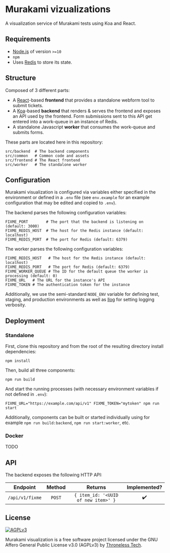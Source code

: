 # Murakami vizualizations
A visualization service of Murakami tests using Koa and React.

## Requirements
* [Node.js](https://nodejs.org) of version `>=10`
* `npm`
* Uses [Redis](https://redis.org) to store its state.

## Structure
Composed of 3 different parts:
* A [React](https://reactjs.org/)-based **frontend** that provides a standalone webform tool to submit tickets.
* A [Koa](https://koajs.com)-based **backend** that renders & serves the frontend and exposes an API used by the frontend. Form submissions sent to this API get entered into a work-queue in an instance of Redis.
* A standalone Javascript **worker** that consumes the work-queue and submits forms.

These parts are located here in this repository:
```
src/backend  # The backend components
src/common   # Common code and assets
src/frontend # The React frontend
src/worker   # The standalone worker
```

## Configuration
Murakami visualization is configured via variables either specified in the environment or defined in a `.env` file (see `env.example` for an example configuration that may be edited and copied to `.env`).

The backend parses the following configuration variables:
```
FIXME_PORT        # The port that the backend is listening on (default: 3000)
FIXME_REDIS_HOST  # The host for the Redis instance (default: localhost)
FIXME_REDIS_PORT  # The port for Redis (default: 6379)
```
The worker parses the following configuration variables:
```
FIXME_REDIS_HOST   # The host for the Redis instance (default: localhost)
FIXME_REDIS_PORT   # The port for Redis (default: 6379)
FIXME_WORKER_QUEUE # The ID for the default queue the worker is processing (default: 0)
FIXME_URL   # The URL for the instance's API
FIXME_TOKEN # The authentication token for the instance
```
Additionally, we use the semi-standard `NODE_ENV` variable for defining test, staging, and production environments as well as [llog](https://github.com/mateodelnorte/llog) for setting logging verbosity.

## Deployment
### Standalone
First, clone this repository and from the root of the resulting directory install dependencies:
```
npm install
```
Then, build all three components:
```
npm run build
```
And start the running processes (with necessary environment variables if not defined in `.env`):
```
FIXME_URL="https://example.com/api/v1" FIXME_TOKEN="mytoken" npm run start
```
Additionally, components can be built or started individually using for example `npm run build:backend`, `npm run start:worker`, etc.

### Docker
TODO

## API
The backend exposes the following HTTP API:

| Endpoint          | Method | Returns                                 | Implemented?       |
| :------:          | :----: | :-----:                                 | :----------:       |
| `/api/v1/fixme` | `POST` | `{ item_id: '<UUID of new item>' }` | :heavy_check_mark: |

## License
[<img src="https://www.gnu.org/graphics/agplv3-155x51.png" alt="AGPLv3" >](http://www.gnu.org/licenses/agpl-3.0.html)

Murakami visualization is a free software project licensed under the GNU Affero General Public License v3.0 (AGPLv3) by [Throneless Tech](https://throneless.tech).

